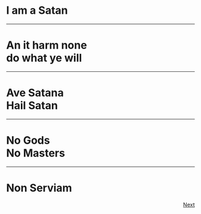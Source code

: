 <h1>I am a Satan</h1>
<hr/>
<h1>An it harm none<br/>do what ye will</h1>
<hr/>
<h1>Ave Satana<br/>Hail Satan</h1>
<hr/>
<h1>No Gods<br/>No Masters</h1>
<hr/>
<h1>Non Serviam</h1>

<footer>
  <span style="float:right;"><a href="{{ site.github.url }}/tenets">Next</a></span>
</footer>
